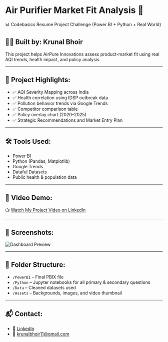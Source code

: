 # Air Purifier Market Fit Analysis 🚀
📊 Codebasics Resume Project Challenge (Power BI + Python + Real World)

## 👨‍💻 Built by: Krunal Bhoir
This project helps AirPure Innovations assess product-market fit using real AQI trends, health impact, and policy analysis.

---

## 📁 Project Highlights:
- ✅ AQI Severity Mapping across India
- ✅ Health correlation using IDSP outbreak data
- ✅ Pollution behavior trends via Google Trends
- ✅ Competitor comparison table
- ✅ Policy overlay chart (2020–2025)
- ✅ Strategic Recommendations and Market Entry Plan

---

## 🛠️ Tools Used:
- Power BI
- Python (Pandas, Matplotlib)
- Google Trends
- Dataful Datasets
- Public health & population data

---

## 🎥 Video Demo:
📺 [Watch My Project Video on LinkedIn](your_link_here)

---

## 📸 Screenshots:
![Dashboard Preview](Assets/screenshots/preview1.png)

---

## 📂 Folder Structure:
- `/PowerBI` – Final PBIX file  
- `/Python` – Jupyter notebooks for all primary & secondary questions  
- `/Data` – Cleaned datasets used  
- `/Assets` – Backgrounds, images, and video thumbnail

---

## 📬 Contact:
- 🔗 [LinkedIn](https://linkedin.com/in/krunalbhoir)
- 📧 krunalbhoir11@gmail.com
